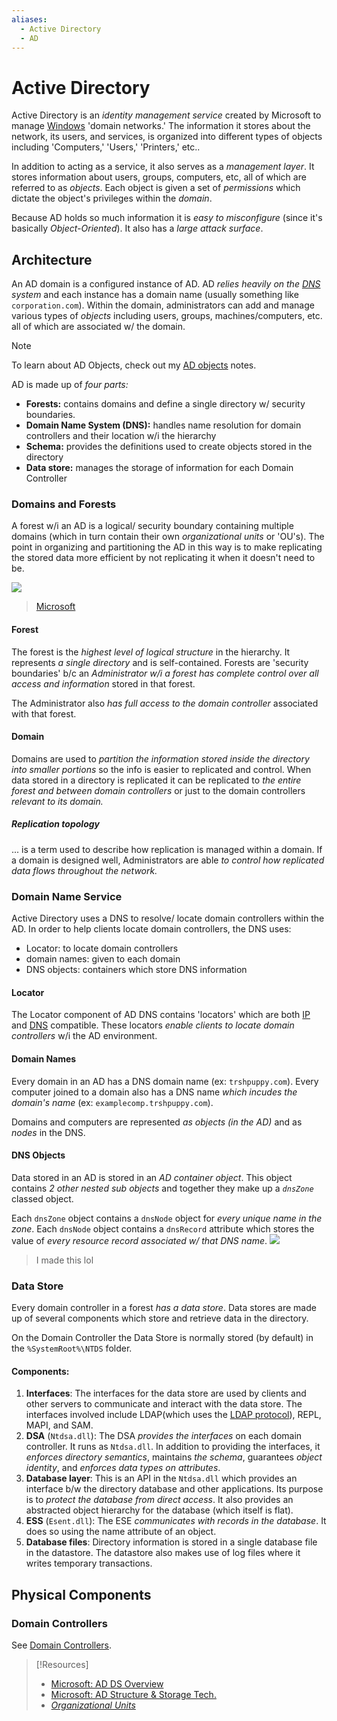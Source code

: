 ```yaml
---
aliases:
  - Active Directory
  - AD
---
```


# Active Directory
Active Directory is an *identity management service* created by Microsoft to manage [Windows](../README.md) 'domain networks.' The information it stores about the network, its users, and services, is organized into different types of objects including 'Computers,' 'Users,' 'Printers,' etc..

In addition to acting as a service, it also serves as a *management layer*. It stores information about users, groups, computers, etc, all of which are referred to as *objects*. Each object is given a set of *permissions* which dictate the object's privileges within the *domain*.

Because AD holds so much information it is *easy to misconfigure* (since it's basically *Object-Oriented*). It also has a *large attack surface*.
## Architecture
An AD domain is a configured instance of AD. AD *relies heavily on the [DNS](../../../networking/DNS/DNS.md) system* and each instance has a domain name (usually something like `corporation.com`). Within the domain, administrators can add and manage various types of *objects* including users, groups, machines/computers, etc. all of which are associated w/ the domain. 
> [!Note]
> To learn about AD Objects, check out my [AD objects](objects.md) notes. 

AD is made up of *four parts:*
- **Forests:** contains domains and define a single directory w/ security boundaries.
- **Domain Name System (DNS):** handles name resolution for domain controllers and their location w/i the hierarchy
- **Schema:** provides the definitions used to create objects stored in the directory
- **Data store:** manages the storage of information  for each Domain Controller
### Domains and Forests
A forest w/i an AD is a logical/ security boundary containing multiple domains (which in turn contain their own *organizational units* or 'OU's). The point in organizing and partitioning the AD in this way is to  make replicating the stored data more efficient by not replicating it when it doesn't need to be.

![](/computers/computers-pics/active-directory-1.gif)
> [Microsoft](https://learn.microsoft.com/en-us/previous-versions/windows/it-pro/windows-server-2003/cc759186(v=ws.10))
#### Forest
The forest is the *highest level of logical structure* in the hierarchy. It represents *a single directory* and is self-contained. Forests are 'security boundaries' b/c an *Administrator w/i a forest has complete control over all access and information* stored in that forest.

The Administrator also *has full access to the domain controller* associated with that forest.
#### Domain
Domains are used to *partition the information stored inside the directory into smaller portions* so the info is easier to replicated and control. When data stored in a directory is replicated it can be replicated to *the entire forest and between domain controllers* or just to the domain controllers *relevant to its domain.*
##### Replication topology
... is a term used to describe how replication is managed within a domain. If a domain is designed well, Administrators are able *to control how replicated data flows throughout the network.*
### Domain Name Service
Active Directory uses a DNS to resolve/ locate domain controllers within the AD. In order to help clients locate domain controllers, the DNS uses:
- Locator: to locate domain controllers
- domain names: given to each domain
- DNS objects: containers which store DNS information
#### Locator
The Locator component of AD DNS contains 'locators' which are both [IP](/networking/OSI/IP-addresses.md) and [DNS](/networking/DNS/DNS.md) compatible. These locators *enable clients to locate domain controllers* w/i the AD environment.
#### Domain Names
Every domain in an AD has a DNS domain name (ex: `trshpuppy.com`). Every computer joined to a domain also has  a DNS name *which incudes the domain's name* (ex: `examplecomp.trshpuppy.com`).

Domains and computers are represented *as objects (in the AD)* and as *nodes* in the DNS.
#### DNS Objects
Data stored in an AD is stored in an *AD container object*. This object contains *2 other nested sub objects* and together they make up a *`dnsZone`* classed object. 

Each `dnsZone` object contains a `dnsNode` object for *every unique name in the zone*. Each `dnsNode` object contains a `dnsRecord` attribute which stores the value of *every resource record associated w/ that DNS name*.
![](computers/computers-pics/active-directory-2.png)
> I made this lol
### Data Store
Every domain controller in a forest *has a data store*. Data stores are made up of several components which store and retrieve data in the directory.

On the Domain Controller the Data Store is normally stored (by default) in the `%SystemRoot%\NTDS` folder.
#### Components:
1. **Interfaces**: The interfaces for the data store are used by clients and other servers to communicate and interact with the data store. The interfaces involved include LDAP(which uses the [LDAP protocol](/networking/protocols/LDAP.md)), REPL, MAPI, and SAM.
2. **DSA** (`Ntdsa.dll`): The DSA *provides the interfaces* on each domain controller. It runs as `Ntdsa.dll`. In addition to providing the interfaces, it *enforces directory semantics*, maintains *the schema*, guarantees *object identity*, and *enforces data types on attributes*.
3. **Database layer**: This is an API in the `Ntdsa.dll` which provides an interface b/w the directory database and other applications. Its purpose is to *protect the database from direct access*. It also provides an abstracted object hierarchy for the database (which itself is flat).
4. **ESS** (`Esent.dll`): The ESE *communicates with records in the database*.  It does so using the name attribute of an object.
5. **Database files**: Directory information is stored in a single database file in the datastore. The datastore also makes use of log files where it writes temporary transactions.
## Physical Components
### Domain Controllers
See [Domain Controllers](computers/windows/active-directory/domain-controller.md).

> [!Resources]
> - [Microsoft: AD DS Overview](https://learn.microsoft.com/en-us/windows-server/identity/ad-ds/get-started/virtual-dc/active-directory-domain-services-overview)
> - [Microsoft: AD Structure & Storage Tech.](https://learn.microsoft.com/en-us/previous-versions/windows/it-pro/windows-server-2003/cc759186(v=ws.10))
> - [_Organizational Units_](https://en.wikipedia.org/wiki/Organizational_unit_\(computing\))
